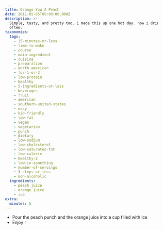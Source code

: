 ```yaml
---
title: Orange You A Peach
date: 2011-05-05T00:00:00.000Z
description: >-
  Simple, tasty, and pretty too. i made this up one hot day. now i drink it
  often.
taxonomies:
  tags:
    - 15-minutes-or-less
    - time-to-make
    - course
    - main-ingredient
    - cuisine
    - preparation
    - north-american
    - for-1-or-2
    - low-protein
    - healthy
    - 5-ingredients-or-less
    - beverages
    - fruit
    - american
    - southern-united-states
    - easy
    - kid-friendly
    - low-fat
    - vegan
    - vegetarian
    - punch
    - dietary
    - low-sodium
    - low-cholesterol
    - low-saturated-fat
    - low-calorie
    - healthy-2
    - low-in-something
    - number-of-servings
    - 3-steps-or-less
    - non-alcoholic
  ingredients:
    - peach juice
    - orange juice
    - ice
extra:
  minutes: 5
---
```

 - Pour the peach punch and the orange juice into a cup filled with ice
 - Enjoy !
